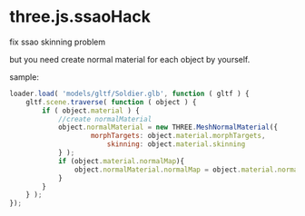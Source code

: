 # three.js.ssaoHack
fix ssao skinning problem

but you need create normal material for each object by yourself.

sample:
```javascript
loader.load( 'models/gltf/Soldier.glb', function ( gltf ) {
	gltf.scene.traverse( function ( object ) {
		if ( object.material ) {            
			//create normalMaterial
			object.normalMaterial = new THREE.MeshNormalMaterial({
        			morphTargets: object.material.morphTargets,
          	    	  	skinning: object.material.skinning
			} );
			if (object.material.normalMap){
				object.normalMaterial.normalMap = object.material.normalMap;
			}              
		}
	} );
});
```
